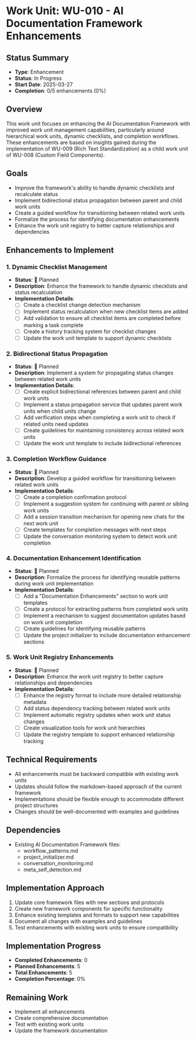 # Work Unit: WU-010 - AI Documentation Framework Enhancements

## Status Summary
- **Type**: Enhancement
- **Status**: In Progress
- **Start Date**: 2025-03-27
- **Completion**: 0/5 enhancements (0%)

## Overview
This work unit focuses on enhancing the AI Documentation Framework with improved work unit management capabilities, particularly around hierarchical work units, dynamic checklists, and completion workflows. These enhancements are based on insights gained during the implementation of WU-009 (Rich Text Standardization) as a child work unit of WU-008 (Custom Field Components).

## Goals
- Improve the framework's ability to handle dynamic checklists and recalculate status
- Implement bidirectional status propagation between parent and child work units
- Create a guided workflow for transitioning between related work units
- Formalize the process for identifying documentation enhancements
- Enhance the work unit registry to better capture relationships and dependencies

## Enhancements to Implement

### 1. Dynamic Checklist Management
- **Status**: 📝 Planned
- **Description**: Enhance the framework to handle dynamic checklists and status recalculation
- **Implementation Details**:
  - [ ] Create a checklist change detection mechanism
  - [ ] Implement status recalculation when new checklist items are added
  - [ ] Add validation to ensure all checklist items are completed before marking a task complete
  - [ ] Create a history tracking system for checklist changes
  - [ ] Update the work unit template to support dynamic checklists

### 2. Bidirectional Status Propagation
- **Status**: 📝 Planned
- **Description**: Implement a system for propagating status changes between related work units
- **Implementation Details**:
  - [ ] Create explicit bidirectional references between parent and child work units
  - [ ] Implement a status propagation service that updates parent work units when child units change
  - [ ] Add verification steps when completing a work unit to check if related units need updates
  - [ ] Create guidelines for maintaining consistency across related work units
  - [ ] Update the work unit template to include bidirectional references

### 3. Completion Workflow Guidance
- **Status**: 📝 Planned
- **Description**: Develop a guided workflow for transitioning between related work units
- **Implementation Details**:
  - [ ] Create a completion confirmation protocol
  - [ ] Implement a suggestion system for continuing with parent or sibling work units
  - [ ] Add a session transition mechanism for opening new chats for the next work unit
  - [ ] Create templates for completion messages with next steps
  - [ ] Update the conversation monitoring system to detect work unit completion

### 4. Documentation Enhancement Identification
- **Status**: 📝 Planned
- **Description**: Formalize the process for identifying reusable patterns during work unit implementation
- **Implementation Details**:
  - [ ] Add a "Documentation Enhancements" section to work unit templates
  - [ ] Create a protocol for extracting patterns from completed work units
  - [ ] Implement a mechanism to suggest documentation updates based on work unit completion
  - [ ] Create guidelines for identifying reusable patterns
  - [ ] Update the project initializer to include documentation enhancement sections

### 5. Work Unit Registry Enhancements
- **Status**: 📝 Planned
- **Description**: Enhance the work unit registry to better capture relationships and dependencies
- **Implementation Details**:
  - [ ] Enhance the registry format to include more detailed relationship metadata
  - [ ] Add status dependency tracking between related work units
  - [ ] Implement automatic registry updates when work unit status changes
  - [ ] Create visualization tools for work unit hierarchies
  - [ ] Update the registry template to support enhanced relationship tracking

## Technical Requirements
- All enhancements must be backward compatible with existing work units
- Updates should follow the markdown-based approach of the current framework
- Implementations should be flexible enough to accommodate different project structures
- Changes should be well-documented with examples and guidelines

## Dependencies
- Existing AI Documentation Framework files:
  - workflow_patterns.md
  - project_initializer.md
  - conversation_monitoring.md
  - meta_self_detection.md

## Implementation Approach
1. Update core framework files with new sections and protocols
2. Create new framework components for specific functionality
3. Enhance existing templates and formats to support new capabilities
4. Document all changes with examples and guidelines
5. Test enhancements with existing work units to ensure compatibility

## Implementation Progress
- **Completed Enhancements**: 0
- **Planned Enhancements**: 5
- **Total Enhancements**: 5
- **Completion Percentage**: 0%

## Remaining Work
- Implement all enhancements
- Create comprehensive documentation
- Test with existing work units
- Update the framework documentation
